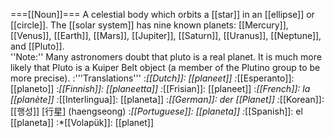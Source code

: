 ===[[Noun]]===
A celestial body which orbits a [[star]] in an [[ellipse]] or [[circle]].  The [[solar system]] has nine known planets: [[Mercury]], [[Venus]], [[Earth]], [[Mars]], [[Jupiter]], [[Saturn]], [[Uranus]], [[Neptune]], and [[Pluto]].<br>
''Note:'' Many astronomers doubt that pluto is a real planet. It is much more likely that Pluto is a Kuiper Belt object (a member of the Plutino group to be more precise).
:'''Translations'''
:*[[Dutch]]: [[planeet]]
:*[[Esperanto]]: [[planeto]]
:*[[Finnish]]: [[planeetta]]
:*[[Frisian]]: [[planeet]]
:*[[French]]: la [[planète]]
:*[[Interlingua]]: [[planeta]]
:*[[German]]: der [[Planet]]
:*[[Korean]]: [[행성]] [行星] (haengseong)
:*[[Portuguese]]: [[planeta]]
:*[[Spanish]]: el [[planeta]]
:*[[Volapük]]: [[planet]]